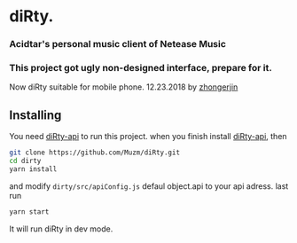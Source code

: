 # diRty.
### Acidtar's personal music client of Netease Music
### This project got ugly non-designed interface, prepare for it.
Now diRty suitable for mobile phone. 12.23.2018 by [zhongerjin](https://github.com/zhongerjin)
## Installing
You need [diRty-api](https://github.com/Muzm/diRty-api) to run this project.
when you finish install [diRty-api](https://github.com/Muzm/diRty-api), then
``` bash
git clone https://github.com/Muzm/diRty.git
cd dirty
yarn install
```
and modify `dirty/src/apiConfig.js` defaul object.api to your api adress.
last run 
``` bash
yarn start
```
It will run diRty in dev mode.

